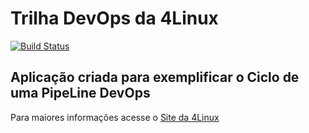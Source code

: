 # Trilha DevOps da 4Linux

<!-- Altere a Flag abaixo com sua URL do Travis -->
[![Build Status](https://travis-ci.org/maraabdon/DevOpsLab-HelloWorld.svg?branch=master)](https://travis-ci.org/maraabdon/DevOpsLab-HelloWorld)

## Aplicação criada para exemplificar o Ciclo de uma PipeLine DevOps


Para maiores informações acesse o [Site da 4Linux](https://www.4linux.com.br/cursos/devops)
